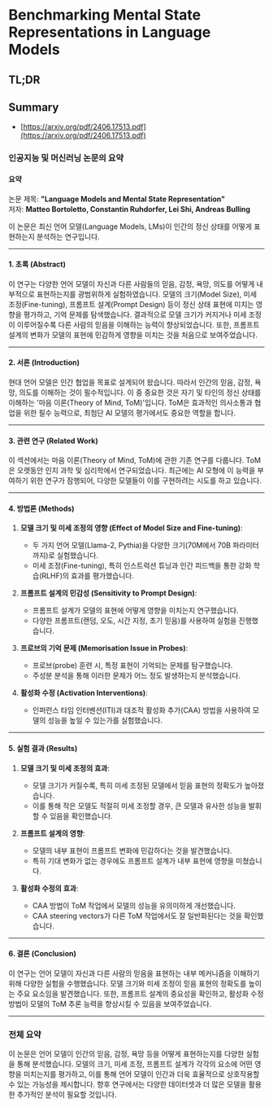 # Benchmarking Mental State Representations in Language Models
## TL;DR
## Summary
- [https://arxiv.org/pdf/2406.17513.pdf](https://arxiv.org/pdf/2406.17513.pdf)

### 인공지능 및 머신러닝 논문의 요약

#### 요약

논문 제목: **"Language Models and Mental State Representation"**  
저자: **Matteo Bortoletto, Constantin Ruhdorfer, Lei Shi, Andreas Bulling**

이 논문은 최신 언어 모델(Language Models, LMs)이 인간의 정신 상태를 어떻게 표현하는지 분석하는 연구입니다.

---

#### 1. 초록 (Abstract)

이 연구는 다양한 언어 모델이 자신과 다른 사람들의 믿음, 감정, 욕망, 의도를 어떻게 내부적으로 표현하는지를 광범위하게 실험하였습니다. 모델의 크기(Model Size), 미세 조정(Fine-tuning), 프롬프트 설계(Prompt Design) 등이 정신 상태 표현에 미치는 영향을 평가하고, 기억 문제를 탐색했습니다. 결과적으로 모델 크기가 커지거나 미세 조정이 이루어질수록 다른 사람의 믿음을 이해하는 능력이 향상되었습니다. 또한, 프롬프트 설계의 변화가 모델의 표현에 민감하게 영향을 미치는 것을 처음으로 보여주었습니다.

---

#### 2. 서론 (Introduction)

현대 언어 모델은 인간 협업을 목표로 설계되어 왔습니다. 따라서 인간의 믿음, 감정, 욕망, 의도를 이해하는 것이 필수적입니다. 이 중 중요한 것은 자기 및 타인의 정신 상태를 이해하는 '마음 이론(Theory of Mind, ToM)'입니다. ToM은 효과적인 의사소통과 협업을 위한 필수 능력으로, 최첨단 AI 모델의 평가에서도 중요한 역할을 합니다.

---

#### 3. 관련 연구 (Related Work)

이 섹션에서는 마음 이론(Theory of Mind, ToM)에 관한 기존 연구를 다룹니다. ToM은 오랫동안 인지 과학 및 심리학에서 연구되었습니다. 최근에는 AI 모형에 이 능력을 부여하기 위한 연구가 잠행되어, 다양한 모델들이 이를 구현하려는 시도를 하고 있습니다.

---

#### 4. 방법론 (Methods)

1. **모델 크기 및 미세 조정의 영향 (Effect of Model Size and Fine-tuning)**:
    - 두 가지 언어 모델(Llama-2, Pythia)을 다양한 크기(70M에서 70B 파라미터까지)로 실험했습니다.
    - 미세 조정(Fine-tuning), 특히 인스트럭션 튜닝과 인간 피드백을 통한 강화 학습(RLHF)의 효과를 평가했습니다.

2. **프롬프트 설계의 민감성 (Sensitivity to Prompt Design)**:
    - 프롬프트 설계가 모델의 표현에 어떻게 영향을 미치는지 연구했습니다.
    - 다양한 프롬프트(랜덤, 오도, 시간 지정, 초기 믿음)를 사용하여 실험을 진행했습니다.

3. **프로브의 기억 문제 (Memorisation Issue in Probes)**:
    - 프로브(probe) 훈련 시, 특정 표현이 기억되는 문제를 탐구했습니다.
    - 주성분 분석을 통해 이러한 문제가 어느 정도 발생하는지 분석했습니다.

4. **활성화 수정 (Activation Interventions)**:
    - 인퍼런스 타임 인터벤션(ITI)과 대조적 활성화 추가(CAA) 방법을 사용하여 모델의 성능을 높일 수 있는가를 실험했습니다.

---

#### 5. 실험 결과 (Results)

1. **모델 크기 및 미세 조정의 효과**:
    - 모델 크기가 커질수록, 특히 미세 조정된 모델에서 믿음 표현의 정확도가 높아졌습니다.
    - 이를 통해 작은 모델도 적절히 미세 조정할 경우, 큰 모델과 유사한 성능을 발휘할 수 있음을 확인했습니다.

2. **프롬프트 설계의 영향**:
    - 모델의 내부 표현이 프롬프트 변화에 민감하다는 것을 발견했습니다.
    - 특히 기대 변화가 없는 경우에도 프롬프트 설계가 내부 표현에 영향을 미쳤습니다.

3. **활성화 수정의 효과**:
    - CAA 방법이 ToM 작업에서 모델의 성능을 유의미하게 개선했습니다.
    - CAA steering vectors가 다른 ToM 작업에서도 잘 일반화된다는 것을 확인했습니다.

---

#### 6. 결론 (Conclusion)

이 연구는 언어 모델이 자신과 다른 사람의 믿음을 표현하는 내부 메커니즘을 이해하기 위해 다양한 실험을 수행했습니다. 모델 크기와 미세 조정이 믿음 표현의 정확도를 높이는 주요 요소임을 발견했습니다. 또한, 프롬프트 설계의 중요성을 확인하고, 활성화 수정 방법이 모델의 ToM 추론 능력을 향상시킬 수 있음을 보여주었습니다.

---

### 전체 요약

이 논문은 언어 모델이 인간의 믿음, 감정, 욕망 등을 어떻게 표현하는지를 다양한 실험을 통해 분석했습니다. 모델의 크기, 미세 조정, 프롬프트 설계가 각각의 요소에 어떤 영향을 미치는지를 평가하고, 이를 통해 언어 모델이 인간과 더욱 효율적으로 상호작용할 수 있는 가능성을 제시합니다. 향후 연구에서는 다양한 데이터셋과 더 많은 모델을 활용한 추가적인 분석이 필요할 것입니다.
